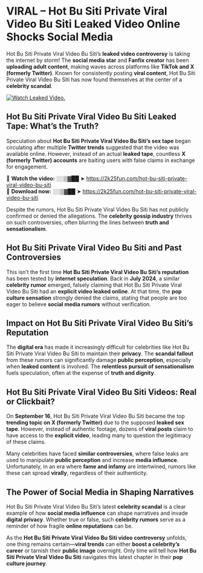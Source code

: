 # VIRAL – Hot Bu Siti Private Viral Video Bu Siti Leaked Video Online Shocks Social Media 

Hot Bu Siti Private Viral Video Bu Siti’s **leaked video controversy** is taking the internet by storm! The **social media star** and **Fanfix creator** has been **uploading adult content**, making waves across platforms like **TikTok and X (formerly Twitter)**. Known for consistently posting **viral content**, Hot Bu Siti Private Viral Video Bu Siti has now found themselves at the center of a **celebrity scandal**.  

[![Watch Leaked Video.](https://miro.medium.com/v2/resize:fit:828/format:webp/1*cilzJN44JGOrTw9NJCrNHA.gif "Watch Leaked Video")](https://2k25fun.com/hot-bu-siti-private-viral-video-bu-siti)

## **Hot Bu Siti Private Viral Video Bu Siti Leaked Tape: What’s the Truth?**  
Speculation about **Hot Bu Siti Private Viral Video Bu Siti’s sex tape** began circulating after multiple **Twitter trends** suggested that the video was available online. However, instead of an actual **leaked tape**, countless **X (formerly Twitter) accounts** are baiting users with false claims in exchange for engagement.  

🔹 **Watch the video:** ░░▒▓██ ➤ https://2k25fun.com/hot-bu-siti-private-viral-video-bu-siti  
🔹 **Download now:** ░░▒▓██ ➤ https://2k25fun.com/hot-bu-siti-private-viral-video-bu-siti  

Despite the rumors, Hot Bu Siti Private Viral Video Bu Siti has not publicly confirmed or denied the allegations. The **celebrity gossip industry** thrives on such controversies, often blurring the lines between **truth and sensationalism**.  

## **Hot Bu Siti Private Viral Video Bu Siti and Past Controversies**  
This isn’t the first time **Hot Bu Siti Private Viral Video Bu Siti’s reputation** has been tested by **internet speculation**. Back in **July 2024**, a similar **celebrity rumor** emerged, falsely claiming that Hot Bu Siti Private Viral Video Bu Siti had an **explicit video leaked online**. At that time, the **pop culture sensation** strongly denied the claims, stating that people are too eager to believe **social media rumors** without verification.  

## **Impact on Hot Bu Siti Private Viral Video Bu Siti’s Reputation**  
The **digital era** has made it increasingly difficult for celebrities like Hot Bu Siti Private Viral Video Bu Siti to maintain their **privacy**. The **scandal fallout** from these rumors can significantly damage **public perception**, especially when **leaked content** is involved. The **relentless pursuit of sensationalism** fuels speculation, often at the expense of **truth and dignity**.  

## **Hot Bu Siti Private Viral Video Bu Siti Videos: Real or Clickbait?**  
On **September 16**, Hot Bu Siti Private Viral Video Bu Siti became the top **trending topic on X (formerly Twitter)** due to the supposed **leaked sex tape**. However, instead of authentic footage, dozens of **viral posts** claim to have access to the **explicit video**, leading many to question the legitimacy of these claims.  

Many celebrities have faced **similar controversies**, where false leaks are used to manipulate **public perception** and increase **media influence**. Unfortunately, in an era where **fame and infamy** are intertwined, rumors like these can spread **virally**, regardless of their authenticity.  

## **The Power of Social Media in Shaping Narratives**  
Hot Bu Siti Private Viral Video Bu Siti’s latest **celebrity scandal** is a clear example of how **social media influence** can shape narratives and invade **digital privacy**. Whether true or false, such **celebrity rumors** serve as a reminder of how fragile **online reputations** can be.  

As the **Hot Bu Siti Private Viral Video Bu Siti video controversy** unfolds, one thing remains certain—**viral trends** can either **boost a celebrity’s career** or tarnish their **public image** overnight. Only time will tell how **Hot Bu Siti Private Viral Video Bu Siti** navigates this latest chapter in their **pop culture journey**. 